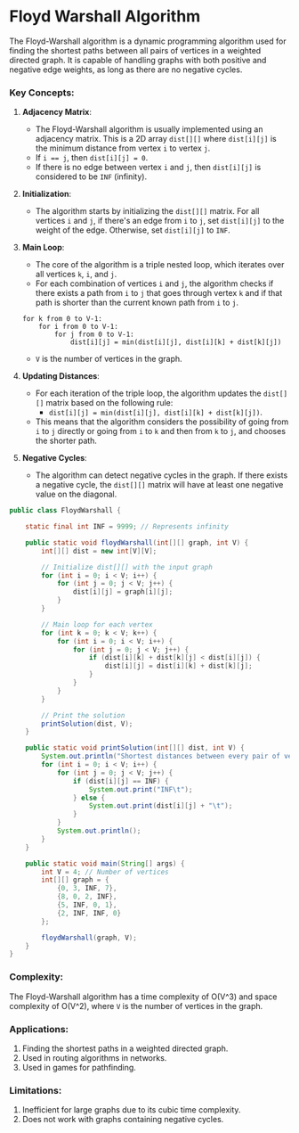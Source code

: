 # Floyd Warshall Algorithm

The Floyd-Warshall algorithm is a dynamic programming algorithm used for finding the shortest paths between all pairs of vertices in a weighted directed graph. It is capable of handling graphs with both positive and negative edge weights, as long as there are no negative cycles.


### Key Concepts:
1. **Adjacency Matrix**:
   - The Floyd-Warshall algorithm is usually implemented using an adjacency matrix. This is a 2D array `dist[][]` where `dist[i][j]` is the minimum distance from vertex `i` to vertex `j`.
   - If `i == j`, then `dist[i][j] = 0`.
   - If there is no edge between vertex `i` and `j`, then `dist[i][j]` is considered to be `INF` (infinity).

2. **Initialization**:
   - The algorithm starts by initializing the `dist[][]` matrix. For all vertices `i` and `j`, if there's an edge from `i` to `j`, set `dist[i][j]` to the weight of the edge. Otherwise, set `dist[i][j]` to `INF`.

3. **Main Loop**:
   - The core of the algorithm is a triple nested loop, which iterates over all vertices `k`, `i`, and `j`.
   - For each combination of vertices `i` and `j`, the algorithm checks if there exists a path from `i` to `j` that goes through vertex `k` and if that path is shorter than the current known path from `i` to `j`.

   ```
   for k from 0 to V-1:
       for i from 0 to V-1:
           for j from 0 to V-1:
               dist[i][j] = min(dist[i][j], dist[i][k] + dist[k][j])
   ```

   - `V` is the number of vertices in the graph.

4. **Updating Distances**:
   - For each iteration of the triple loop, the algorithm updates the `dist[][]` matrix based on the following rule:
     - `dist[i][j] = min(dist[i][j], dist[i][k] + dist[k][j])`.
   - This means that the algorithm considers the possibility of going from `i` to `j` directly or going from `i` to `k` and then from `k` to `j`, and chooses the shorter path.

5. **Negative Cycles**:
   - The algorithm can detect negative cycles in the graph. If there exists a negative cycle, the `dist[][]` matrix will have at least one negative value on the diagonal.


```java
public class FloydWarshall {

    static final int INF = 9999; // Represents infinity

    public static void floydWarshall(int[][] graph, int V) {
        int[][] dist = new int[V][V];

        // Initialize dist[][] with the input graph
        for (int i = 0; i < V; i++) {
            for (int j = 0; j < V; j++) {
                dist[i][j] = graph[i][j];
            }
        }

        // Main loop for each vertex
        for (int k = 0; k < V; k++) {
            for (int i = 0; i < V; i++) {
                for (int j = 0; j < V; j++) {
                    if (dist[i][k] + dist[k][j] < dist[i][j]) {
                        dist[i][j] = dist[i][k] + dist[k][j];
                    }
                }
            }
        }

        // Print the solution
        printSolution(dist, V);
    }

    public static void printSolution(int[][] dist, int V) {
        System.out.println("Shortest distances between every pair of vertices:");
        for (int i = 0; i < V; i++) {
            for (int j = 0; j < V; j++) {
                if (dist[i][j] == INF) {
                    System.out.print("INF\t");
                } else {
                    System.out.print(dist[i][j] + "\t");
                }
            }
            System.out.println();
        }
    }

    public static void main(String[] args) {
        int V = 4; // Number of vertices
        int[][] graph = {
            {0, 3, INF, 7},
            {8, 0, 2, INF},
            {5, INF, 0, 1},
            {2, INF, INF, 0}
        };

        floydWarshall(graph, V);
    }
}
```

### Complexity:
The Floyd-Warshall algorithm has a time complexity of O(V^3) and space complexity of O(V^2), where `V` is the number of vertices in the graph.

### Applications:
1. Finding the shortest paths in a weighted directed graph.
2. Used in routing algorithms in networks.
3. Used in games for pathfinding.

### Limitations:
1. Inefficient for large graphs due to its cubic time complexity.
2. Does not work with graphs containing negative cycles.
